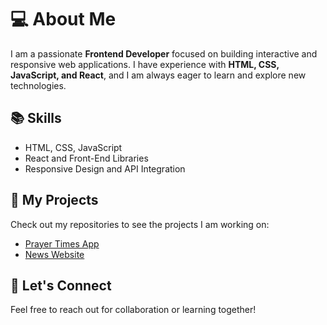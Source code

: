 # 💻 About Me

I am a passionate **Frontend Developer** focused on building interactive and responsive web applications. I have experience with **HTML, CSS, JavaScript, and React**, and I am always eager to learn and explore new technologies.

## 📚 Skills
- HTML, CSS, JavaScript
- React and Front-End Libraries
- Responsive Design and API Integration

## 🔗 My Projects
Check out my repositories to see the projects I am working on:
- [Prayer Times App](#)
- [News Website](#)

## 🌟 Let's Connect
Feel free to reach out for collaboration or learning together!


